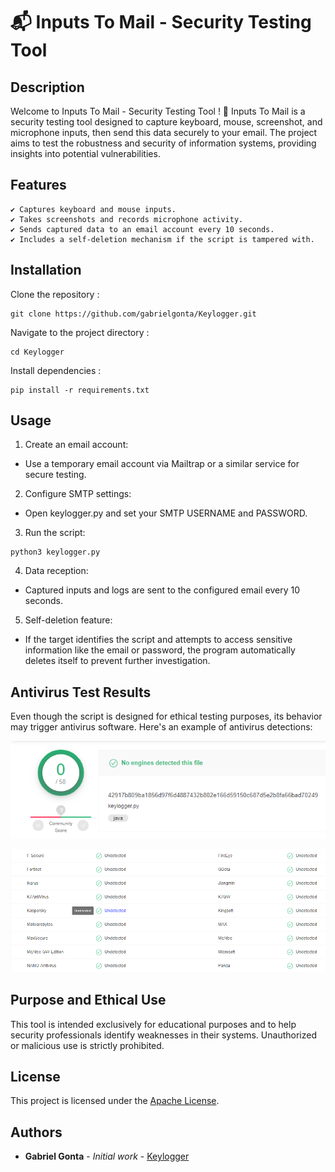 # 📬 Inputs To Mail - Security Testing Tool

## Description

Welcome to Inputs To Mail - Security Testing Tool ! 🎉 
Inputs To Mail is a security testing tool designed to capture keyboard, mouse, screenshot, and microphone inputs, then send this data securely to your email.
The project aims to test the robustness and security of information systems, providing insights into potential vulnerabilities.

## Features

    ✔ Captures keyboard and mouse inputs.
    ✔ Takes screenshots and records microphone activity.
    ✔ Sends captured data to an email account every 10 seconds.
    ✔ Includes a self-deletion mechanism if the script is tampered with.

## Installation

Clone the repository :

```
git clone https://github.com/gabrielgonta/Keylogger.git
```

Navigate to the project directory :

```
cd Keylogger
```

Install dependencies :

```
pip install -r requirements.txt
```

## Usage

1. Create an email account:
- Use a temporary email account via Mailtrap or a similar service for secure testing.

2. Configure SMTP settings:
- Open keylogger.py and set your SMTP USERNAME and PASSWORD.

3. Run the script:
```
python3 keylogger.py
```

4. Data reception:
- Captured inputs and logs are sent to the configured email every 10 seconds.

5. Self-deletion feature:
- If the target identifies the script and attempts to access sensitive information like the email or password, the program automatically deletes itself to prevent further investigation.

## Antivirus Test Results

Even though the script is designed for ethical testing purposes, its behavior may trigger antivirus software. Here's an example of antivirus detections:

![github-small](/images/1.png)

![github-small](/images/2.png)

## Purpose and Ethical Use

This tool is intended exclusively for educational purposes and to help security professionals identify weaknesses in their systems. Unauthorized or malicious use is strictly prohibited.

## License

This project is licensed under the [Apache License](https://github.com/gabrielgonta/Keylogger?tab=Apache-2.0-1-ov-file).

## Authors

* **Gabriel Gonta** - *Initial work* - [Keylogger](https://github.com/gabrielgonta/Keylogger.git)